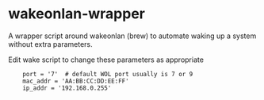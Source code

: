 # wakeonlan-wrapper
A wrapper script around wakeonlan (brew) to automate waking up a system without extra parameters.

Edit wake script to change these parameters as appropriate
```
    port = '7'  # default WOL port usually is 7 or 9
    mac_addr = 'AA:BB:CC:DD:EE:FF'
    ip_addr = '192.168.0.255' 
```
